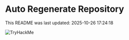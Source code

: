 # Auto Regenerate Repository

This README was last updated: 2025-10-26 17:24:18

 ![TryHackMe](https://tryhackme.com/badge/533634)